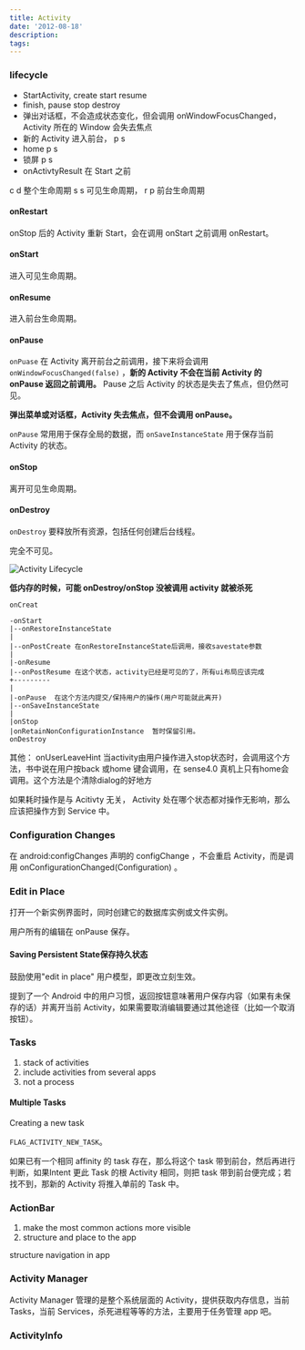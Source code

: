 ```yaml
---
title: Activity
date: '2012-08-18'
description:
tags:
---
```


### lifecycle


- StartActivity, create start resume
- finish, pause stop destroy
- 弹出对话框，不会造成状态变化，但会调用 onWindowFocusChanged，Activity 所在的 Window 会失去焦点
- 新的 Activity 进入前台， p s
- home p s
- 锁屏 p s
- onActivtyResult 在 Start 之前

c d 整个生命周期
s s 可见生命周期，
r p 前台生命周期


#### onRestart

onStop 后的 Activity 重新 Start，会在调用 onStart 之前调用 onRestart。

#### onStart

进入可见生命周期。

#### onResume

进入前台生命周期。

#### onPause

`onPuase` 在 Activity 离开前台之前调用，接下来将会调用`onWindowFocusChanged(false)` ，**新的 Activity 不会在当前 Activity 的 onPause 返回之前调用。** Pause 之后 Activity 的状态是失去了焦点，但仍然可见。

**弹出菜单或对话框，Activity 失去焦点，但不会调用 onPause。**

`onPause` 常用用于保存全局的数据，而 `onSaveInstanceState` 用于保存当前 Activity 的状态。

#### onStop

离开可见生命周期。

#### onDestroy

`onDestroy` 要释放所有资源，包括任何创建后台线程。



完全不可见。

![Activity Lifecycle](https://developer.android.com/images/activity_lifecycle.png)

**低内存的时候，可能 onDestroy/onStop 没被调用 activity 就被杀死**

	onCreat 
	
	-onStart   						 
	|--onRestoreInstanceState
	|
	|--onPostCreate 在onRestoreInstanceState后调用，接收savestate参数
	|  	   	   	   	  	
	|-onResume 	   
	|--onPostResume	在这个状态，activity已经是可见的了，所有ui布局应该完成	
	+--------- 	   	
	|  	   		   
	|-onPause  在这个方法内提交/保持用户的操作(用户可能就此离开)
	|--onSaveInstanceState
	|					  
	|onStop
	|onRetainNonConfigurationInstance  暂时保留引用。
	onDestroy

其他：
onUserLeaveHint 当activity由用户操作进入stop状态时，会调用这个方法，书中说在用户按back 或home 键会调用，在 sense4.0 真机上只有home会调用。这个方法是个清除dialog的好地方


如果耗时操作是与 Acitivty 无关， Activity 处在哪个状态都对操作无影响，那么应该把操作方到 Service 中。


### Configuration Changes

在 android:configChanges 声明的 configChange ，不会重启 Activity，而是调用 onConfigurationChanged(Configuration) 。

### Edit in Place

打开一个新实例界面时，同时创建它的数据库实例或文件实例。

用户所有的编辑在 onPause 保存。

#### Saving Persistent State保存持久状态

鼓励使用"edit in place" 用户模型，即更改立刻生效。

提到了一个 Android 中的用户习惯，返回按钮意味著用户保存内容（如果有未保存的话）并离开当前 Activity，如果需要取消编辑要通过其他途径（比如一个取消按钮）。

### Tasks

1. stack of activities
2. include activities from several apps
3. not a process

#### Multiple Tasks

Creating a new task

`FLAG_ACTIVITY_NEW_TASK`。

如果已有一个相同 affinity 的 task 存在，那么将这个 task 带到前台，然后再进行判断，如果Intent 更此 Task 的根 Activity 相同，则把 task 带到前台便完成；若找不到，那新的 Activity 将推入单前的 Task 中。

### ActionBar

1. make the most common actions more visible
2. structure and place to the app

structure navigation in app

### Activity Manager

Activity Manager 管理的是整个系统层面的 Activity，提供获取内存信息，当前 Tasks，当前 Services，杀死进程等等的方法，主要用于任务管理 app 吧。

### ActivityInfo
